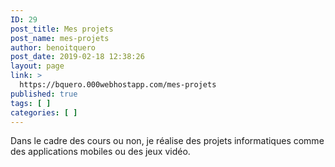 ```yaml
---
ID: 29
post_title: Mes projets
post_name: mes-projets
author: benoitquero
post_date: 2019-02-18 12:38:26
layout: page
link: >
  https://bquero.000webhostapp.com/mes-projets
published: true
tags: [ ]
categories: [ ]
---
```

<!-- wp:paragraph -->
<p>Dans le cadre des cours ou non, je réalise des projets informatiques comme des applications mobiles ou des jeux vidéo.</p>
<!-- /wp:paragraph -->

<p><!--EndFragment--><br>
<br>
</p>